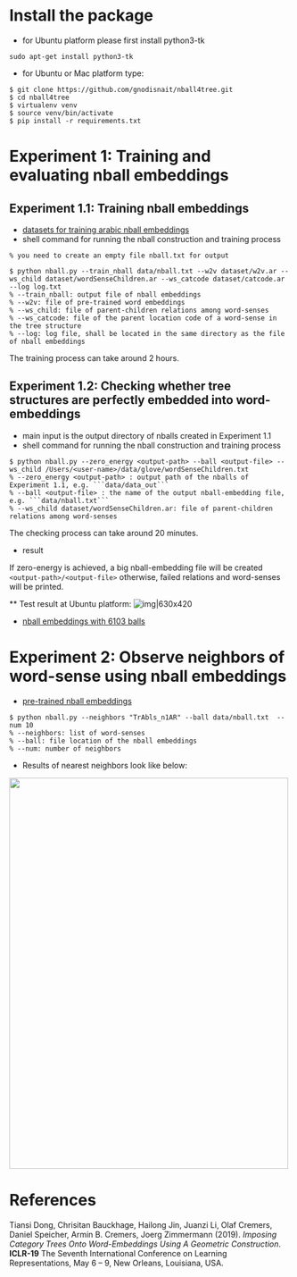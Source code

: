# Install the package

* for Ubuntu platform please first install python3-tk
```
sudo apt-get install python3-tk
```

* for Ubuntu or Mac platform type:

```
$ git clone https://github.com/gnodisnait/nball4tree.git
$ cd nball4tree
$ virtualenv venv
$ source venv/bin/activate
$ pip install -r requirements.txt

```

# Experiment 1:  Training and evaluating nball embeddings
## Experiment 1.1: Training nball embeddings
* [datasets for training arabic nball embeddings](https://drive.google.com/open?id=1XJC7RVwIBNGd3P3ML3AAUn7ut5EvuIlA)
* shell command for running the nball construction and training process
```
% you need to create an empty file nball.txt for output

$ python nball.py --train_nball data/nball.txt --w2v dataset/w2v.ar --ws_child dataset/wordSenseChildren.ar --ws_catcode dataset/catcode.ar --log log.txt
% --train_nball: output file of nball embeddings
% --w2v: file of pre-trained word embeddings
% --ws_child: file of parent-children relations among word-senses
% --ws_catcode: file of the parent location code of a word-sense in the tree structure
% --log: log file, shall be located in the same directory as the file of nball embeddings
```
The training process can take around 2 hours. 


## Experiment 1.2: Checking whether tree structures are perfectly embedded into word-embeddings
* main input is the output directory of nballs created in Experiment 1.1
* shell command for running the nball construction and training process
```
$ python nball.py --zero_energy <output-path> --ball <output-file> --ws_child /Users/<user-name>/data/glove/wordSenseChildren.txt
% --zero_energy <output-path> : output path of the nballs of Experiment 1.1, e.g. ```data/data_out```
% --ball <output-file> : the name of the output nball-embedding file, e.g. ```data/nball.txt```
% --ws_child dataset/wordSenseChildren.ar: file of parent-children relations among word-senses
```
The checking process can take around 20 minutes.
* result

If zero-energy is achieved, a big nball-embedding file will be created ```<output-path>/<output-file>```
otherwise, failed relations and word-senses will be printed.

** Test result at Ubuntu platform:
![img|630x420](https://github.com/gnodisnait/nball4tree/blob/master/pic/success_result.png)
 
- [nball embeddings with 6103 balls](https://drive.google.com/open?id=1cgRKKxa0apPE3RLkUiPY46l64VDc92k9)

# Experiment 2: Observe neighbors of word-sense using nball embeddings
* [pre-trained nball embeddings](https://drive.google.com/open?id=1cgRKKxa0apPE3RLkUiPY46l64VDc92k9)
```
$ python nball.py --neighbors "TrAbls_n1AR" --ball data/nball.txt  --num 10
% --neighbors: list of word-senses
% --ball: file location of the nball embeddings
% --num: number of neighbors
```

* Results of nearest neighbors look like below:

 <a href="url"><img src="https://github.com/gnodisnait/nball4tree/blob/master/pic/nbneighbors.png"   height="700" width="500" ></a></p>

# References

Tiansi Dong, Chrisitan Bauckhage, Hailong Jin, Juanzi Li, Olaf Cremers, Daniel Speicher, Armin B. Cremers, Joerg Zimmermann (2019). *Imposing Category Trees Onto Word-Embeddings Using A Geometric Construction*. **ICLR-19** The Seventh International Conference on Learning Representations, May 6 – 9, New Orleans, Louisiana, USA.

